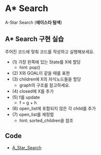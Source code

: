 # A* Search

A-Star Search (**에이스타 탐색**)

## A* Search 구현 실습

주어진 코드에 맞춰 코드를 작성하고 실행해보세요.

- (1) 가장 왼쪽에 있는 State를 X에 할당
    - hint: pop()
- (2) X와 GOAL이 같을 때를 표현
- (3) children에 X의 자식노드들을 할당
    - graph의 구조를 참고하세요.
- (4) closed에 X를 추가
- (5) f를 update
    - f = g + h
- (6) open_list에 포함되지 않은 각 child를 추가
- (7) open_list를 재정렬
	- hint: sorted_children을 참조

## Code

- [A_Star_Search](./A_Star_Search.html)